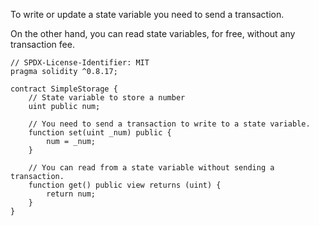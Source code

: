 
To write or update a state variable you need to send a transaction.

On the other hand, you can read state variables, for free, without any transaction fee.

```Js
// SPDX-License-Identifier: MIT
pragma solidity ^0.8.17;

contract SimpleStorage {
    // State variable to store a number
    uint public num;

    // You need to send a transaction to write to a state variable.
    function set(uint _num) public {
        num = _num;
    }

    // You can read from a state variable without sending a transaction.
    function get() public view returns (uint) {
        return num;
    }
}

```

